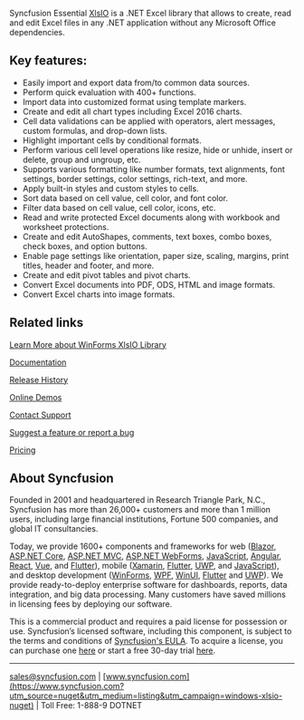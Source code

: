 Syncfusion Essential [XlsIO](https://www.syncfusion.com/excel-framework/net?utm_source=nuget&utm_medium=listing&utm_campaign=windows-xlsio-nuget) is a .NET Excel library that allows to create, read and edit Excel files in any .NET application without any Microsoft Office dependencies.

## Key features:
* Easily import and export data from/to common data sources.
* Perform quick evaluation with 400+ functions.
* Import data into customized format using template markers.
* Create and edit all chart types including Excel 2016 charts.
* Cell data validations can be applied with operators, alert messages, custom formulas, and drop-down lists.
* Highlight important cells by conditional formats.
* Perform various cell level operations like resize, hide or unhide, insert or delete, group and ungroup, etc.
* Supports various formatting like number formats, text alignments, font settings, border settings, color settings, rich-text, and more.
* Apply built-in styles and custom styles to cells.
* Sort data based on cell value, cell color, and font color.
* Filter data based on cell value, cell color, icons, etc.
* Read and write protected Excel documents along with workbook and worksheet protections.
* Create and edit AutoShapes, comments, text boxes, combo boxes, check boxes, and option buttons.
* Enable page settings like orientation, paper size, scaling, margins, print titles, header and footer, and more.
* Create and edit pivot tables and pivot charts.
* Convert Excel documents into PDF, ODS, HTML and image formats.
* Convert Excel charts into image formats.

## Related links
[Learn More about WinForms XlsIO Library](https://www.syncfusion.com/excel-framework/net?utm_source=nuget&utm_medium=listing&utm_campaign=windows-xlsio-nuget)

[Documentation](https://help.syncfusion.com/file-formats/xlsio/overview?utm_source=nuget&utm_medium=listing&utm_campaign=windows-xlsio-nuget)

[Release History](https://help.syncfusion.com/windowsforms/release-notes/v19.3.0.57?utm_source=nuget&utm_medium=listing&utm_campaign=windows-xlsio-nuget)

[Online Demos](https://github.com/syncfusion/winforms-demos/?utm_source=nuget&utm_medium=listing&utm_campaign=windows-xlsio-nuget)

[Contact Support](https://www.syncfusion.com/support/directtrac/incidents/newincident/?utm_source=nuget&utm_medium=listing&utm_campaign=windows-xlsio-nuget)

[Suggest a feature or report a bug](https://www.syncfusion.com/feedback/winforms?utm_source=nuget&utm_medium=listing&utm_campaign=windows-xlsio-nuget)

[Pricing](https://www.syncfusion.com/sales/products/windowsforms?utm_source=nuget&utm_medium=listing&utm_campaign=windows-xlsio-nuget)

## About Syncfusion
Founded in 2001 and headquartered in Research Triangle Park, N.C., Syncfusion has more than 26,000+ customers and more than 1 million users, including large financial institutions, Fortune 500 companies, and global IT consultancies.

Today, we provide 1600+ components and frameworks for web ([Blazor](https://www.syncfusion.com/blazor-components?utm_source=nuget&utm_medium=listing&utm_campaign=windows-xlsio-nuget), [ASP.NET Core](https://www.syncfusion.com/aspnet-core-ui-controls?utm_source=nuget&utm_medium=listing&utm_campaign=windows-xlsio-nuget), [ASP.NET MVC](https://www.syncfusion.com/aspnet-mvc-ui-controls?utm_source=nuget&utm_medium=listing&utm_campaign=windows-xlsio-nuget), [ASP.NET WebForms](https://www.syncfusion.com/jquery/aspnet-webforms-ui-controls?utm_source=nuget&utm_medium=listing&utm_campaign=windows-xlsio-nuget), [JavaScript](https://www.syncfusion.com/javascript-ui-controls?utm_source=nuget&utm_medium=listing&utm_campaign=windows-xlsio-nuget), [Angular](https://www.syncfusion.com/angular-ui-components?utm_source=nuget&utm_medium=listing&utm_campaign=windows-xlsio-nuget), [React](https://www.syncfusion.com/react-ui-components?utm_source=nuget&utm_medium=listing&utm_campaign=windows-xlsio-nuget), [Vue](https://www.syncfusion.com/vue-ui-components?utm_source=nuget&utm_medium=listing&utm_campaign=windows-xlsio-nuget), and [Flutter](https://www.syncfusion.com/flutter-widgets?utm_source=nuget&utm_medium=listing&utm_campaign=windows-xlsio-nuget)), mobile ([Xamarin](https://www.syncfusion.com/xamarin-ui-controls?utm_source=nuget&utm_medium=listing&utm_campaign=windows-xlsio-nuget), [Flutter](https://www.syncfusion.com/flutter-widgets?utm_source=nuget&utm_medium=listing&utm_campaign=windows-xlsio-nuget), [UWP](https://www.syncfusion.com/uwp-ui-controls?utm_source=nuget&utm_medium=listing&utm_campaign=windows-xlsio-nuget), and [JavaScript](https://www.syncfusion.com/javascript-ui-controls?utm_source=nuget&utm_medium=listing&utm_campaign=windows-xlsio-nuget)), and desktop development ([WinForms](https://www.syncfusion.com/winforms-ui-controls?utm_source=nuget&utm_medium=listing&utm_campaign=windows-xlsio-nuget), [WPF](https://www.syncfusion.com/wpf-ui-controls?utm_source=nuget&utm_medium=listing&utm_campaign=windows-xlsio-nuget), [WinUI](https://www.syncfusion.com/winui-controls?utm_source=nuget&utm_medium=listing&utm_campaign=windows-xlsio-nuget), [Flutter](https://www.syncfusion.com/flutter-widgets?utm_source=nuget&utm_medium=listing&utm_campaign=windows-xlsio-nuget) and [UWP](https://www.syncfusion.com/uwp-ui-controls?utm_source=nuget&utm_medium=listing&utm_campaign=windows-xlsio-nuget)). We provide ready-to-deploy enterprise software for dashboards, reports, data integration, and big data processing. Many customers have saved millions in licensing fees by deploying our software.


This is a commercial product and requires a paid license for possession or use. Syncfusion’s licensed software, including this component, is subject to the terms and conditions of [Syncfusion's EULA](https://www.syncfusion.com/eula/es/?utm_source=nuget&utm_medium=listing&utm_campaign=windows-xlsio-nuget). To acquire a license, you can purchase one [here]( https://www.syncfusion.com/sales/products/windowsforms?utm_source=nuget&utm_medium=listing&utm_campaign=windows-xlsio-nuget) or start a free 30-day trial [here](https://www.syncfusion.com/account/manage-trials/start-trials?utm_source=nuget&utm_medium=listing&utm_campaign=windows-xlsio-nuget).

___

[sales@syncfusion.com](mailto:sales@syncfusion.com?Subject=Syncfusion%20Notifications%20WinUI-%20NuGet) | [www.syncfusion.com](https://www.syncfusion.com?utm_source=nuget&utm_medium=listing&utm_campaign=windows-xlsio-nuget) | Toll Free: 1-888-9 DOTNET



